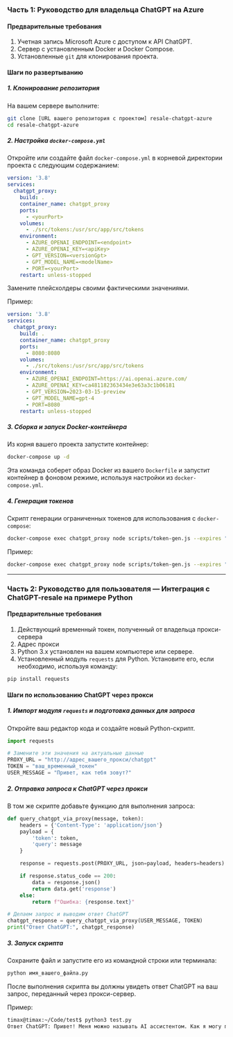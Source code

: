 ### Часть 1: Руководство для владельца ChatGPT на Azure 

#### Предварительные требования

1. Учетная запись Microsoft Azure с доступом к API ChatGPT.
2. Сервер с установленным Docker и Docker Compose.
3. Установленные `git` для клонирования проекта.

#### Шаги по развертыванию

##### 1. Клонирование репозитория

На вашем сервере выполните:

```bash
git clone [URL вашего репозитория с проектом] resale-chatgpt-azure
cd resale-chatgpt-azure
```

##### 2. Настройка `docker-compose.yml`

Откройте или создайте файл `docker-compose.yml` в корневой директории проекта с следующим содержанием:

```yaml
version: '3.8'
services:
  chatgpt_proxy:
    build: .
    container_name: chatgpt_proxy
    ports:
      - <yourPort>
    volumes:
      - ./src/tokens:/usr/src/app/src/tokens
    environment:
      - AZURE_OPENAI_ENDPOINT=<endpoint>
      - AZURE_OPENAI_KEY=<apiKey>
      - GPT_VERSION=<versionGpt>
      - GPT_MODEL_NAME=<modelName>
      - PORT=<yourPort>
    restart: unless-stopped
```

Замените плейсхолдеры своими фактическими значениями. 

Пример:
```yaml
version: '3.8'
services:
  chatgpt_proxy:
    build: .
    container_name: chatgpt_proxy
    ports:
      - 8080:8080
    volumes:
      - ./src/tokens:/usr/src/app/src/tokens
    environment:
      - AZURE_OPENAI_ENDPOINT=https://ai.openai.azure.com/
      - AZURE_OPENAI_KEY=ca481182363434e3e63a3c1b06181
      - GPT_VERSION=2023-03-15-preview
      - GPT_MODEL_NAME=gpt-4
      - PORT=8080
    restart: unless-stopped
```

##### 3. Сборка и запуск Docker-контейнера

Из корня вашего проекта запустите контейнер:

```bash
docker-compose up -d
```

Эта команда соберет образ Docker из вашего `Dockerfile` и запустит контейнер в фоновом режиме, используя настройки из `docker-compose.yml`.

##### 4. Генерация токенов
Скрипт генерации ограниченных токенов для использования с `docker-compose`:

```bash
docker-compose exec chatgpt_proxy node scripts/token-gen.js --expires "<dateRestriction>" --userTokenLimit <maxPromtToken> --chatGptTokenLimit <maxCompletionToken>
```
Пример:
```bash
docker-compose exec chatgpt_proxy node scripts/token-gen.js --expires "2024-05-14" --userTokenLimit 150 --chatGptTokenLimit 150
```

---


### Часть 2:  Руководство для пользователя — Интеграция с ChatGPT-resale на примере Python

#### Предварительные требования

1. Действующий временный токен, полученный от владельца прокси-сервера
2. Адрес прокси
3. Python 3.x установлен на вашем компьютере или сервере.
4. Установленный модуль `requests` для Python. Установите его, если необходимо, используя команду:

```bash
pip install requests
```

#### Шаги по использованию ChatGPT через прокси

##### 1. Импорт модуля `requests` и подготовка данных для запроса

Откройте ваш редактор кода и создайте новый Python-скрипт. 

```python
import requests

# Замените эти значения на актуальные данные
PROXY_URL = "http://адрес_вашего_прокси/chatgpt"
TOKEN = "ваш_временный_токен"
USER_MESSAGE = "Привет, как тебя зовут?"
```

##### 2. Отправка запроса к ChatGPT через прокси

В том же скрипте добавьте функцию для выполнения запроса:

```python
def query_chatgpt_via_proxy(message, token):
    headers = {'Content-Type': 'application/json'}
    payload = {
        'token': token,
        'query': message
    }

    response = requests.post(PROXY_URL, json=payload, headers=headers)

    if response.status_code == 200:
        data = response.json()
        return data.get('response')
    else:
        return f"Ошибка: {response.text}"

# Делаем запрос и выводим ответ ChatGPT
chatgpt_response = query_chatgpt_via_proxy(USER_MESSAGE, TOKEN)
print("Ответ ChatGPT:", chatgpt_response)
```

##### 3. Запуск скрипта

Сохраните файл и запустите его из командной строки или терминала:

```bash
python имя_вашего_файла.py
```

После выполнения скрипта вы должны увидеть ответ ChatGPT на ваш запрос, переданный через прокси-сервер.

Пример:
```bash
timax@timax:~/Code/test$ python3 test.py 
Ответ ChatGPT: Привет! Меня можно называть AI ассистентом. Как я могу помочь вам сегодня?
```
